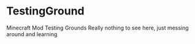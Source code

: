 # TestingGround
Minecraft Mod Testing Grounds
Really nothing to see here, just messing around and learning
